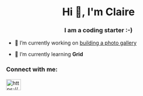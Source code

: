 <h1 align="center">Hi 👋, I'm Claire</h1>
<h3 align="center">I am a coding starter :-)</h3>

- 🔭 I’m currently working on [building a photo gallery](https://www.freecodecamp.org/Clairy80)

- 🌱 I’m currently learning **Grid**

<h3 align="left">Connect with me:</h3>
<p align="left">
<a href="https://linkedin.com/in/https://www.linkedin.com/in/claire-nadine-solf" target="blank"><img align="center" src="https://raw.githubusercontent.com/rahuldkjain/github-profile-readme-generator/master/src/images/icons/Social/linked-in-alt.svg" alt="https://www.linkedin.com/in/claire-nadine-solf" height="30" width="40" /></a>
</p>

